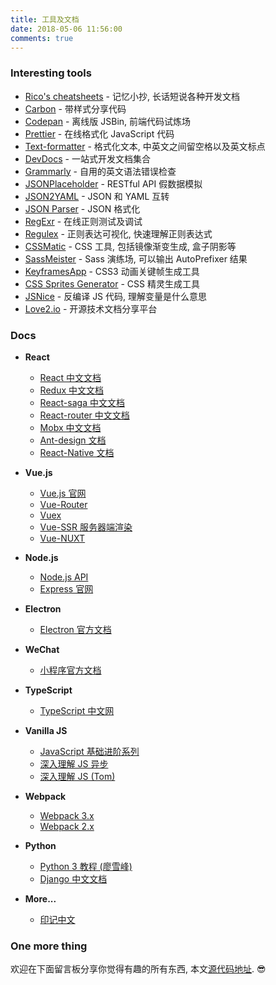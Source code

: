 ```yaml
---
title: 工具及文档
date: 2018-05-06 11:56:00
comments: true
---
```


### Interesting tools

* [Rico's cheatsheets](https://devhints.io/) - 记忆小抄, 长话短说各种开发文档
* [Carbon](https://carbon.now.sh/) - 带样式分享代码
* [Codepan](https://codepan.net/) - 离线版 JSBin, 前端代码试炼场
* [Prettier](https://prettier.io/playground/) - 在线格式化 JavaScript 代码
* [Text-formatter](https://text-formatter.herokuapp.com/) - 格式化文本, 中英文之间留空格以及英文标点
* [DevDocs](https://devdocs.io/) - 一站式开发文档集合
* [Grammarly](https://app.grammarly.com/ddocs/261389934) - 自用的英文语法错误检查
* [JSONPlaceholder](http://jsonplaceholder.typicode.com/) - RESTful API 假数据模拟
* [JSON2YAML](https://www.json2yaml.com/) - JSON 和 YAML 互转
* [JSON Parser](http://json.parser.online.fr/beta/) - JSON 格式化
* [RegExr](https://regexr.com/) - 在线正则测试及调试
* [Regulex](https://jex.im/regulex/) - 正则表达可视化, 快速理解正则表达式
* [CSSMatic](https://www.cssmatic.com/) - CSS 工具, 包括镜像渐变生成, 盒子阴影等
* [SassMeister](https://www.sassmeister.com/) - Sass 演练场, 可以输出 AutoPrefixer 结果
* [KeyframesApp](https://keyframes.app/) - CSS3 动画关键帧生成工具
* [CSS Sprites Generator](https://www.toptal.com/developers/css/sprite-generator) - CSS 精灵生成工具
* [JSNice](http://www.jsnice.org/) - 反编译 JS 代码, 理解变量是什么意思
* [Love2.io](https://love2.io/) - 开源技术文档分享平台

### Docs

* **React**

  * [React 中文文档](https://doc.react-china.org/docs/hello-world.html)
  * [Redux 中文文档](https://www.kancloud.cn/allanyu/redux-in-chinese/82399)
  * [React-saga 中文文档](http://leonshi.com/redux-saga-in-chinese/docs/api/index.html)
  * [React-router 中文文档](https://react-guide.github.io/react-router-cn)
  * [Mobx 中文文档](https://suprise.gitbooks.io/mobx-cn/content/fp.html)
  * [Ant-design 文档](https://ant.design/docs/react/introduce-cn)
  * [React-Native 文档](http://reactnative.cn/docs/0.50/getting-started.html)

* **Vue.js**

  * [Vue.js 官网](https://cn.vuejs.org/v2/guide/)
  * [Vue-Router](https://router.vuejs.org/zh-cn/)
  * [Vuex](https://vuex.vuejs.org/zh-cn/)
  * [Vue-SSR 服务器端渲染](https://ssr.vuejs.org/zh/)
  * [Vue-NUXT](https://zh.nuxtjs.org/guide/installation)

* **Node.js**

  * [Node.js API](http://nodejs.cn/api/)
  * [Express 官网](http://www.expressjs.com.cn/guide/routing.html)

* **Electron**

  * [Electron 官方文档](https://electronjs.org/docs/)

* **WeChat**

  * [小程序官方文档](https://mp.weixin.qq.com/debug/wxadoc/dev/index.html?t=201832)

* **TypeScript**

  * [TypeScript 中文网](https://www.tslang.cn/index.html)

* **Vanilla JS**

  * [JavaScript 基础进阶系列](https://segmentfault.com/a/1190000012646488)
  * [深入理解 JS 异步](https://github.com/wangfupeng1988/js-async-tutorial)
  * [深入理解 JS (Tom)](https://www.cnblogs.com/tomxu/archive/2011/12/15/2288411.html)

* **Webpack**

  * [Webpack 3.x](http://www.css88.com/doc/webpack/)
  * [Webpack 2.x](http://www.css88.com/doc/webpack2/api/loaders/#version)

* **Python**

  * [Python 3 教程 (廖雪峰)](https://www.liaoxuefeng.com/wiki/0014316089557264a6b348958f449949df42a6d3a2e542c000)
  * [Django 中文文档](https://docs.djangoproject.com/zh-hans/2.0/)

* **More...**
  * [印记中文](https://docschina.org/)

### One more thing

欢迎在下面留言板分享你觉得有趣的所有东西, 本文[源代码地址](https://raw.githubusercontent.com/ifyour/ifyour.github.io/src/source/doc/index.md). 😎
